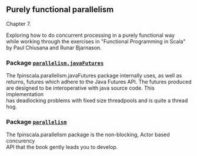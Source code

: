 ## Purely functional parallelism

Chapter 7.

Exploring how to do concurrent processing in a purely functional way<br>
while working through the exercises in "Functional Programming in Scala"<br>
by Paul Chiusana and Runar Bjarnason.

### Package [`parallelism.javaFutures`](https://github.com/grscheller/scheller-linux-archive/blob/master/fpinscala/src/main/scala/fpinscala/parallelism/parallelismJavaFutures.md)
The fpinscala.parallelism.javaFutures package internally uses, as well as<br>
returns, futures which adhere to the Java Futures API.  The futures produced<br>
are designed to be interoperative with java source code.  This implementation<br>
has deadlocking problems with fixed size threadpools and is quite a thread hog.

### Package [`parallelism`](https://github.com/grscheller/scheller-linux-archive/blob/master/fpinscala/src/main/scala/fpinscala/parallelism/parallelism.md)
The fpinscala.parallelism package is the non-blocking, Actor based concurency<br>
API that the book gently leads you to develop.

